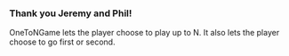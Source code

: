 ### Thank you Jeremy and Phil! ######

OneToNGame lets the player choose to play up to N. It also lets the player choose to go first or second.